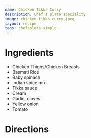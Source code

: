 ```yaml
---
name: Chicken Tikka Curry
description: Chef's plate speciality
image: chicken_tikka_curry.jpeg
layout: recipe
tags: chefsplate simple
---
```


# Ingredients

* Chicken Thighs/Chicken Breasts
* Basmati Rice
* Baby spinach
* Indian spice mix
* Tikka sauce
* Cream
* Garlic, cloves
* Yellow onion
* Tomato

# Directions

